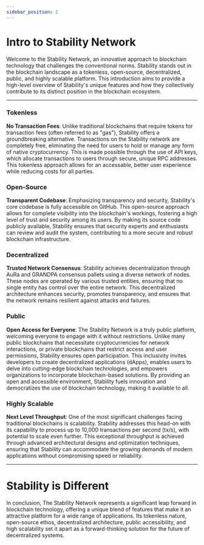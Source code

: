 ```yaml
---
sidebar_position: 2
---
```


# Intro to Stability Network 

Welcome to the Stability Network, an innovative approach to blockchain technology that challenges the conventional norms. Stability stands out in the blockchain landscape as a tokenless, open-source, decentralized, public, and highly scalable platform. This introduction aims to provide a high-level overview of Stability's unique features and how they collectively contribute to its distinct position in the blockchain ecosystem.

---

### Tokenless

**No Transaction Fees**: Unlike traditional blockchains that require tokens for transaction fees (often referred to as "gas"), Stability offers a groundbreaking alternative. Transactions on the Stability network are completely free, eliminating the need for users to hold or manage any form of native cryptocurrency. This is made possible through the use of API keys, which allocate transactions to users through secure, unique RPC addresses. This tokenless approach allows for an accessable, better user experience while reducing costs for all parties.

### Open-Source

**Transparent Codebase**: Emphasizing transparency and security, Stability's core codebase is fully accessible on GitHub. This open-source approach allows for complete visibility into the blockchain's workings, fostering a high level of trust and security among its users. By making its source code publicly available, Stability ensures that security experts and enthusiasts can review and audit the system, contributing to a more secure and robust blockchain infrastructure.

### Decentralized

**Trusted Network Consensus**: Stability achieves decentralization through AuRa and GRANDPA consensus pallets using a diverse network of nodes. These nodes are operated by various trusted entities, ensuring that no single entity has control over the entire network. This decentralized architecture enhances security, promotes transparency, and ensures that the network remains resilient against attacks and failures.

### Public 

**Open Access for Everyone**: The Stability Network is a truly public platform, welcoming everyone to engage with it without restrictions. Unlike many public blockchains that necessitate cryptocurrencies for network interactions, or private blockchains that restrict access and user permissions, Stability ensures open participation. This inclusivity invites developers to create decentralized applications (dApps), enables users to delve into cutting-edge blockchain technologies, and empowers organizations to incorporate blockchain-based solutions. By providing an open and accessible environment, Stability fuels innovation and democratizes the use of blockchain technology, making it available to all.

### Highly Scalable
  
**Next Level Throughput**: One of the most significant challenges facing traditional blockchains is scalability. Stability addresses this head-on with its capability to process up to 10,000 transactions per second (tx/s), with potential to scale even further. This exceptional throughput is achieved through advanced architectural designs and optimization techniques, ensuring that Stability can accommodate the growing demands of modern applications without compromising speed or reliability.

---

# Stability is Different
In conclusion, The Stability Network represents a significant leap forward in blockchain technology, offering a unique blend of features that make it an attractive platform for a wide range of applications. Its tokenless nature, open-source ethos, decentralized architecture, public accessibility, and high scalability set it apart as a forward-thinking solution for the future of decentralized systems.
